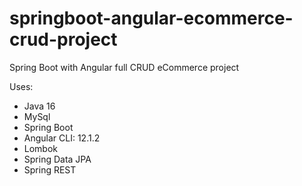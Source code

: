 # springboot-angular-ecommerce-crud-project
Spring Boot with Angular full CRUD eCommerce project

Uses:
- Java 16
- MySql
- Spring Boot
- Angular CLI: 12.1.2
- Lombok
- Spring Data JPA
- Spring REST
